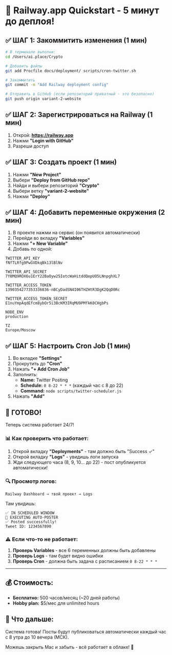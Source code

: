 # 🚂 Railway.app Quickstart - 5 минут до деплоя!

## ✅ ШАГ 1: Закоммитить изменения (1 мин)

```bash
# В терминале выполни:
cd /Users/ai.place/Crypto

# Добавить файлы
git add Procfile docs/deployment/ scripts/cron-twitter.sh

# Закоммитить
git commit -m "Add Railway deployment config"

# Отправить в GitHub (если репозиторий приватный - это безопасно)
git push origin variant-2-website
```

## ✅ ШАГ 2: Зарегистрироваться на Railway (1 мин)

1. Открой: **https://railway.app**
2. Нажми **"Login with GitHub"**
3. Разреши доступ

## ✅ ШАГ 3: Создать проект (1 мин)

1. Нажми **"New Project"**
2. Выбери **"Deploy from GitHub repo"**
3. Найди и выбери репозиторий **"Crypto"**
4. Выбери ветку **"variant-2-website"**
5. Нажми **"Deploy"**

## ✅ ШАГ 4: Добавить переменные окружения (2 мин)

1. В проекте нажми на сервис (он появится автоматически)
2. Перейди во вкладку **"Variables"**
3. Нажми **"+ New Variable"**
4. Добавь по одной:

```
TWITTER_API_KEY
fNfTLRfg9PwGVDkqBk13lBlNv

TWITTER_API_SECRET
7Y8MQ9ROX6u1ErY22BaOyw25IotcWaHitddQepUO5LNnpghXL7

TWITTER_ACCESS_TOKEN
1390354277353336836-nBCyDadSN4I06THZHtR3DgK2QqD0Rc

TWITTER_ACCESS_TOKEN_SECRET
E1nuYmpAqdEfcm8ybOr5i3BcKM3IRqMU9PMfkK0CHgbPs

NODE_ENV
production

TZ
Europe/Moscow
```

## ✅ ШАГ 5: Настроить Cron Job (1 мин)

1. Во вкладке **"Settings"**
2. Прокрутить до **"Cron"**
3. Нажать **"+ Add Cron Job"**
4. Заполнить:
   - **Name:** Twitter Posting
   - **Schedule:** `0 8-22 * * *` (каждый час с 8 до 22)
   - **Command:** `node scripts/twitter-scheduler.js`
5. Нажать **"Add"**

## 🎉 ГОТОВО!

Теперь система работает 24/7!

### 📊 Как проверить что работает:

1. Открой вкладку **"Deployments"** - там должно быть "Success ✓"
2. Открой вкладку **"Logs"** - увидишь логи запуска
3. Жди следующего часа (8, 9, 10... до 22) - пост опубликуется автоматически!

### 🔍 Просмотр логов:

```
Railway Dashboard → твой проект → Logs
```

Там увидишь:
```
✅ IN SCHEDULED WINDOW
🚀 EXECUTING AUTO-POSTER
✅ Posted successfully!
Tweet ID: 1234567890
```

### ⚠️ Если что-то не работает:

1. **Проверь Variables** - все 6 переменных должны быть добавлены
2. **Проверь Logs** - там будет видно ошибки
3. **Проверь Cron** - должна быть задача с расписанием `0 8-22 * * *`

---

## 💰 Стоимость:

- **Бесплатно:** 500 часов/месяц (~20 дней работы)
- **Hobby plan:** $5/мес для unlimited hours

## 🎯 Что дальше:

Система готова! Посты будут публиковаться автоматически каждый час с 8 утра до 10 вечера (МСК).

Можешь закрыть Mac и забыть - всё работает в облаке! 🚀

